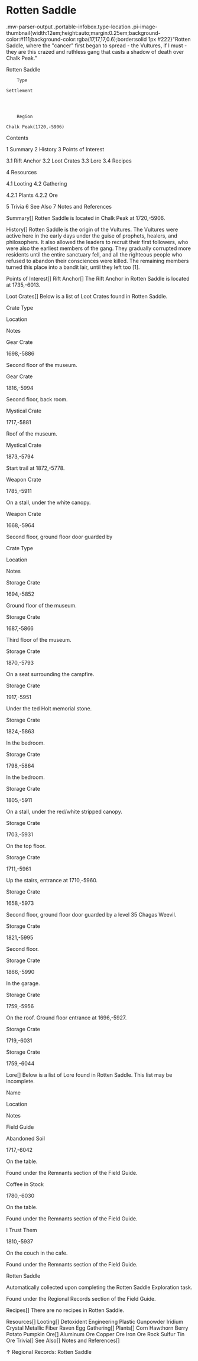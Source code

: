 # Rotten Saddle

.mw-parser-output .portable-infobox.type-location .pi-image-thumbnail{width:12em;height:auto;margin:0.25em;background-color:#111;background-color:rgba(17,17,17,0.6);border:solid 1px #222}"Rotten Saddle, where the "cancer" first began to spread - the Vultures, if I must - they are this crazed and ruthless gang that casts a shadow of death over Chalk Peak."

Rotten Saddle

	

	
		Type
	
	Settlement



	
		Region
	
	Chalk Peak(1720,-5906)




Contents

1 Summary
2 History
3 Points of Interest

3.1 Rift Anchor
3.2 Loot Crates
3.3 Lore
3.4 Recipes


4 Resources

4.1 Looting
4.2 Gathering

4.2.1 Plants
4.2.2 Ore




5 Trivia
6 See Also
7 Notes and References



Summary[]
Rotten Saddle is located in Chalk Peak at 1720,-5906.

History[]
Rotten Saddle is the origin of the Vultures.
The Vultures were active here in the early days under the guise of prophets, healers, and philosophers. It also allowed the leaders to recruit their first followers, who were also the earliest members of the gang. They gradually corrupted more residents until the entire sanctuary fell, and all the righteous people who refused to abandon their consciences were killed.
The remaining members turned this place into a bandit lair, until they left too &#91;1&#93;.

Points of Interest[]
Rift Anchor[]
The Rift Anchor in Rotten Saddle is located at 1735,-6013.

Loot Crates[]
Below is a list of Loot Crates found in Rotten Saddle.



Crate Type

Location

Notes


Gear Crate

1698,-5886

Second floor of the museum.


Gear Crate

1816,-5994

Second floor, back room.


Mystical Crate

1717,-5881

Roof of the museum.


Mystical Crate

1873,-5794

Start trail at 1872,-5778.


Weapon Crate

1785,-5911

On a stall, under the white canopy.


Weapon Crate

1668,-5964

Second floor, ground floor door guarded by






Crate Type

Location

Notes


Storage Crate

1694,-5852

Ground floor of the museum.


Storage Crate

1687,-5866

Third floor of the museum.


Storage Crate

1870,-5793

On a seat surrounding the campfire.


Storage Crate

1917,-5951

Under the ted Holt memorial stone.


Storage Crate

1824,-5863

In the bedroom.


Storage Crate

1798,-5864

In the bedroom.


Storage Crate

1805,-5911

On a stall, under the red/white stripped canopy.


Storage Crate

1703,-5931

On the top floor.


Storage Crate

1711,-5961

Up the stairs, entrance at 1710,-5960.


Storage Crate

1658,-5973

Second floor, ground floor door guarded by a level 35 Chagas Weevil.


Storage Crate

1821,-5995

Second floor.


Storage Crate

1866,-5990

In the garage.


Storage Crate

1759,-5956

On the roof. Ground floor entrance at 1696,-5927.


Storage Crate

1719,-6031




Storage Crate

1759,-6044




Lore[]
Below is a list of Lore found in Rotten Saddle. This list may be incomplete.



Name

Location

Notes

Field Guide


Abandoned Soil

1717,-6042

On the table.

Found under the Remnants section of the Field Guide.


Coffee in Stock

1780,-6030

On the table.

Found under the Remnants section of the Field Guide.


I Trust Them

1810,-5937

On the couch in the cafe.

Found under the Remnants section of the Field Guide.


Rotten Saddle



Automatically collected upon completing the Rotten Saddle Exploration task.

Found under the Regional Records section of the Field Guide.


Recipes[]
There are no recipes in Rotten Saddle.

Resources[]
Looting[]
Detoxident
Engineering Plastic
Gunpowder
Iridium Crystal
Metallic Fiber
Raven Egg
Gathering[]
Plants[]
Corn
Hawthorn Berry
Potato
Pumpkin
Ore[]
Aluminum Ore
Copper Ore
Iron Ore
Rock
Sulfur
Tin Ore
Trivia[]
See Also[]
Notes and References[]

↑ Regional Records: Rotten Saddle
